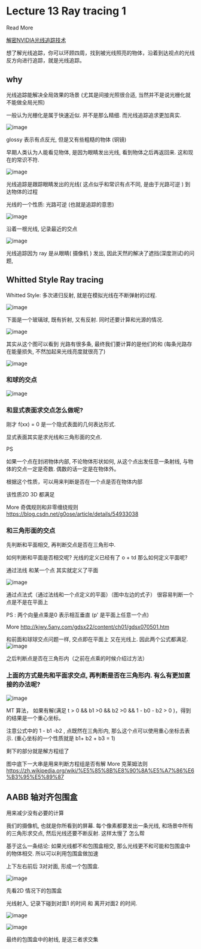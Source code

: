 # Lecture 13 Ray tracing 1

Read More

[解密NVIDIA光线追踪技术](https://zhuanlan.zhihu.com/p/35745255)

想了解光线追踪，你可以环顾四周，找到被光线照亮的物体，沿着到达视点的光线反方向进行追踪，就是光线追踪。


## why

光线追踪能解决全局效果的场景  (尤其是间接光照很合适, 当然并不是说光栅化就不能做全局光照)

一般认为光栅化是属于快速近似. 并不是那么精细. 而光线追踪追求更加真实.

![image](https://raw.githubusercontent.com/lumixraku/NotesForGraphics/master/images/raytracing3.png)

glossy 表示有点反光, 但是又有些粗糙的物体 (铜镜)



早期人类认为人能看见物体, 是因为眼睛发出光线, 看到物体之后再返回来.  这和现在的常识不符.

![image](https://raw.githubusercontent.com/lumixraku/NotesForGraphics/master/images/emmision.png)


光线追踪是跟踪眼睛发出的光线( 这点似乎和常识有点不同, 是由于光路可逆 ) 到达物体的过程

光线的一个性质: 光路可逆 (也就是追踪的意思)

![image](https://raw.githubusercontent.com/lumixraku/NotesForGraphics/master/images/raytracing4.png)


沿着一根光线, 记录最近的交点

![image](https://raw.githubusercontent.com/lumixraku/NotesForGraphics/master/images/raytracing.png)

光线追踪因为 ray 是从眼睛( 摄像机 ) 发出, 因此天然的解决了遮挡(深度测试)的问题,



## Whitted Style Ray tracing

Whitted Style: 多次递归反射, 就是在模拟光线在不断弹射的过程.

![image](https://raw.githubusercontent.com/lumixraku/NotesForGraphics/master/images/raytracing2.png)

下面是一个玻璃球, 既有折射, 又有反射. 同时还要计算和光源的情况.

![image](https://raw.githubusercontent.com/lumixraku/NotesForGraphics/master/images/raytracing5.png)

其实从这个图可以看到 光路有很多条, 最终我们要计算的是他们的和 (每条光路存在能量损失, 不然加起来光线亮度就很亮了)


![image](https://raw.githubusercontent.com/lumixraku/NotesForGraphics/master/images/raytracing6.png)



### 和球的交点

![image](https://raw.githubusercontent.com/lumixraku/NotesForGraphics/master/images/raytracing7.png)

### 和显式表面求交点怎么做呢?
刚才 f(xx) = 0 是一个隐式表面的几何表达形式.

显式表面其实是求光线和三角形面的交点.

PS

如果一个点在封闭物体内部, 不论物体形状如何, 从这个点出发任意一条射线, 与物体的交点一定是奇数. 偶数的话一定是在物体外。 

根据这个性质，可以用来判断是否在一个点是否在物体内部

该性质2D 3D 都满足

More 奇偶规则和非零缠绕规则  https://blog.csdn.net/g0ose/article/details/54933038

### 和三角形面的交点

先判断和平面相交, 再判断交点是否在三角形中.

如何判断和平面是否相交呢?
光线的定义已经有了 o + td  那么如何定义平面呢?

通过法线 和某一个点  其实就定义了平面

![image](https://raw.githubusercontent.com/lumixraku/NotesForGraphics/master/images/raytracing8.png)

通过点法式（通过法线和一个点定义的平面）（图中左边的式子） 很容易判断一个点是不是在平面上

PS : 两个向量点乘是0  表示相互垂直   (p' 是平面上任意一个点)

More http://kjwy.5any.com/gdsx22/content/ch01/gdsx070501.htm

和前面和球球交点问题一样, 交点即在平面上 又在光线上. 因此两个公式都满足.
![image](https://raw.githubusercontent.com/lumixraku/NotesForGraphics/master/images/raytracing9.png)

之后判断点是否在三角形内（之前在点乘的时候介绍过方法）


### 上面的方式是先和平面求交点, 再判断是否在三角形内. 有么有更加直接的办法呢?
![image](https://raw.githubusercontent.com/lumixraku/NotesForGraphics/master/images/raytracing10.png)

MT 算法， 如果有解(满足 t > 0 && b1 >0 && b2 >0 && 1 - b0 - b2 > 0 )，得到的结果是一个重心坐标。

注意公式中的 1 - b1 -b2 , 点既然在三角形内, 那么这个点可以使用重心坐标去表示.  (重心坐标的一个性质就是 b1+ b2 + b3 = 1)

剩下的部分就是解方程组了

图中底下一大串是用来判断方程组是否有解
More 克莱姆法则  https://zh.wikipedia.org/wiki/%E5%85%8B%E8%90%8A%E5%A7%86%E6%B3%95%E5%89%87


## AABB 轴对齐包围盒
用来减少没有必要的计算

我们的摄像机, 也就是你所看到的屏幕. 每个像素都要发出一条光线, 和场景中所有的三角形求交点, 然后光线还要不断反射. 这样太慢了 怎么帮



基于这么一条结论: 如果光线都不和包围盒相交, 那么光线更不和可能和包围盒中的物体相交. 所以可以利用包围盒做加速

上下左右前后 3对对面, 形成一个包围盒.

![image](https://raw.githubusercontent.com/lumixraku/NotesForGraphics/master/images/aabb3.png)


先看2D 情况下的包围盒

光线射入, 记录下碰到对面1 的时间 和 离开对面2 的时间.

![image](https://raw.githubusercontent.com/lumixraku/NotesForGraphics/master/images/aabb1.png)

![image](https://raw.githubusercontent.com/lumixraku/NotesForGraphics/master/images/aabb2.png)

最终的包围盒中的射线, 是这三者求交集
